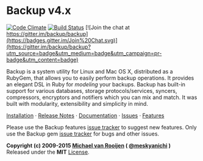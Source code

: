 Backup v4.x
===========

[![Code Climate](https://codeclimate.com/github/backup/backup.png)](https://codeclimate.com/github/backup/backup)
[![Build Status](https://travis-ci.org/backup/backup.svg?branch=master)](https://travis-ci.org/backup/backup)
[![Join the chat at https://gitter.im/backup/backup](https://badges.gitter.im/Join%20Chat.svg)](https://gitter.im/backup/backup?utm_source=badge&utm_medium=badge&utm_campaign=pr-badge&utm_content=badge)

Backup is a system utility for Linux and Mac OS X, distributed as a RubyGem, that allows you to easily perform backup
operations. It provides an elegant DSL in Ruby for _modeling_ your backups. Backup has built-in support for various
databases, storage protocols/services, syncers, compressors, encryptors and notifiers which you can mix and match. It
was built with modularity, extensibility and simplicity in mind.

[Installation][] &middot; [Release Notes][] &middot; [Documentation][] &middot; [Issues][] &middot; [Features][]

Please use the Backup features [issue tracker][Features] to suggest new features.
Only use the Backup gem [issue tracker][Issues] for bugs and other issues.

**Copyright (c) 2009-2015 [Michael van Rooijen][] ( [@meskyanichi][] )**  
Released under the **MIT** [License](LICENSE.md).

[Installation]:  http://backup.github.io/backup/v4/installation
[Release Notes]: http://backup.github.io/backup/v4/release-notes
[Documentation]: http://backup.github.io/backup/v4
[Issues]: https://github.com/backup/backup/issues
[Features]: https://github.com/backup/backup-features/issues
[Michael van Rooijen]: http://michaelvanrooijen.com
[@meskyanichi]: http://twitter.com/#!/meskyanichi

